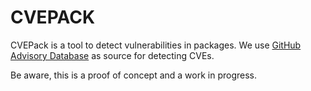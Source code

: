 # CVEPACK

CVEPack is a tool to detect vulnerabilities in packages. We use [GitHub Advisory Database](https://github.com/github/advisory-database) as source for detecting CVEs.

Be aware, this is a proof of concept and a work in progress.

